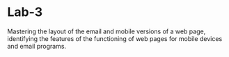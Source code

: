 # Lab-3
Mastering the layout of the email and mobile versions of a web page, identifying the features of the functioning of web pages for mobile devices and email programs.
